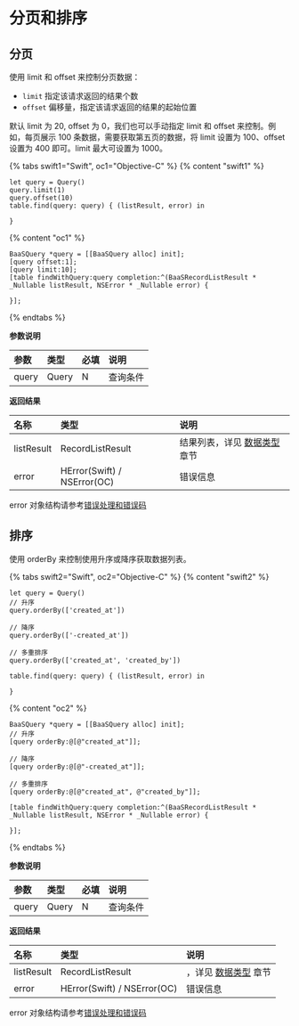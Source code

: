 # 分页和排序

## 分页

使用 limit 和 offset 来控制分页数据：

- `limit`  指定该请求返回的结果个数
- `offset`  偏移量，指定该请求返回的结果的起始位置

默认 limit 为 20, offset 为 0，我们也可以手动指定 limit 和 offset 来控制。例如，每页展示 100 条数据，需要获取第五页的数据，将 limit 设置为 100、offset 设置为 400 即可。limit 最大可设置为 1000。

{% tabs swift1="Swift", oc1="Objective-C" %}
{% content "swift1" %}
```
let query = Query()
query.limit(1)
query.offset(10)
table.find(query: query) { (listResult, error) in
                    
}
```
{% content "oc1" %}
```
BaaSQuery *query = [[BaaSQuery alloc] init];
[query offset:1];
[query limit:10];
[table findWithQuery:query completion:^(BaaSRecordListResult * _Nullable listResult, NSError * _Nullable error) {

}];
```
{% endtabs %}

**参数说明**

|  参数  |  类型   | 必填 | 说明 |
| :----- | :---- | :-- | :-- |
| query | Query |  N  | 查询条件 |

**返回结果**
 
| 名称      | 类型           | 说明 |
| :------- | :------------  | :------ |
| listResult  | RecordListResult | 结果列表，详见 [数据类型](./data-type.md) 章节|
| error   |  HError(Swift) / NSError(OC) |  错误信息  |

error 对象结构请参考[错误处理和错误码](/ios-sdk/error-code.md)

## 排序

使用 orderBy 来控制使用升序或降序获取数据列表。

{% tabs swift2="Swift", oc2="Objective-C" %}
{% content "swift2" %}
```
let query = Query()
// 升序
query.orderBy(['created_at'])

// 降序
query.orderBy(['-created_at'])

// 多重排序
query.orderBy(['created_at', 'created_by'])

table.find(query: query) { (listResult, error) in
                    
}
```
{% content "oc2" %}
```
BaaSQuery *query = [[BaaSQuery alloc] init];
// 升序
[query orderBy:@[@"created_at"]];

// 降序
[query orderBy:@[@"-created_at"]];

// 多重排序
[query orderBy:@[@"created_at", @"created_by"]];

[table findWithQuery:query completion:^(BaaSRecordListResult * _Nullable listResult, NSError * _Nullable error) {

}];
```
{% endtabs %}

**参数说明**

|  参数  |  类型   | 必填 | 说明 |
| :----- | :---- | :-- | :-- |
| query | Query |  N  | 查询条件 |

**返回结果**
 
| 名称      | 类型           | 说明 |
| :------- | :------------  | :------ |
| listResult  | RecordListResult | ，详见 [数据类型](./data-type.md) 章节 |
| error   |  HError(Swift) / NSError(OC) |  错误信息  |

error 对象结构请参考[错误处理和错误码](/ios-sdk/error-code.md)